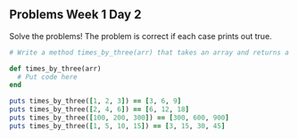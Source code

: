 ## Problems Week 1 Day 2

Solve the problems! The problem is correct if each case prints out true.

```ruby
# Write a method times_by_three(arr) that takes an array and returns a new array where each number is multiplied by 3.

def times_by_three(arr)
  # Put code here
end

puts times_by_three([1, 2, 3]) == [3, 6, 9]
puts times_by_three([2, 4, 6]) == [6, 12, 18]
puts times_by_three([100, 200, 300]) == [300, 600, 900]
puts times_by_three([1, 5, 10, 15]) == [3, 15, 30, 45]
```
